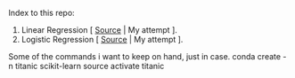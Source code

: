 
Index to this repo:  
  1. Linear Regression [ [Source](https://github.com/pankymathur/simple-linear-regression-using-python-only) | My attempt ].  
  2. Logistic Regression [ [Source](https://www.kaggle.com/pmarcelino/data-analysis-and-feature-extraction-with-python/notebook) | My attempt ].  
 

Some of the commands i want to keep on hand, just in case.
conda create -n titanic scikit-learn
source activate titanic
